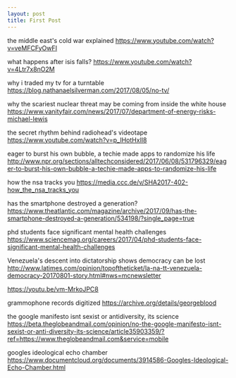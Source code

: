 ```yaml
---
layout: post
title: First Post
---
```


the middle east's cold war explained
https://www.youtube.com/watch?v=veMFCFyOwFI

what happens after isis falls?
https://www.youtube.com/watch?v=4Ltr7x8nO2M

why i traded my tv for a turntable
https://blog.nathanaelsilverman.com/2017/08/05/no-tv/

why the scariest nuclear threat may be coming from inside the white house
https://www.vanityfair.com/news/2017/07/department-of-energy-risks-michael-lewis

the secret rhythm behind radiohead's videotape
https://www.youtube.com/watch?v=p_IHotHxIl8


eager to burst his own bubble,  a techie made apps to randomize his life
http://www.npr.org/sections/alltechconsidered/2017/06/08/531796329/eager-to-burst-his-own-bubble-a-techie-made-apps-to-randomize-his-life

how the nsa tracks you
https://media.ccc.de/v/SHA2017-402-how_the_nsa_tracks_you

has the smartphone destroyed a generation?
https://www.theatlantic.com/magazine/archive/2017/09/has-the-smartphone-destroyed-a-generation/534198/?single_page=true

phd students face significant mental health challenges
https://www.sciencemag.org/careers/2017/04/phd-students-face-significant-mental-health-challenges

Venezuela's descent into dictatorship shows democracy can be lost
http://www.latimes.com/opinion/topoftheticket/la-na-tt-venezuela-democracy-20170801-story.html#nws=mcnewsletter

https://youtu.be/vm-MrkoJPC8


grammophone records digitized
https://archive.org/details/georgeblood

the google manifesto isnt sexist or antidiversity, its science
https://beta.theglobeandmail.com/opinion/no-the-google-manifesto-isnt-sexist-or-anti-diversity-its-science/article35903359/?ref=https://www.theglobeandmail.com&service=mobile

googles ideological echo chamber
https://www.documentcloud.org/documents/3914586-Googles-Ideological-Echo-Chamber.html